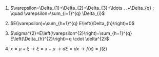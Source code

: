 1. $\varepsilon=\Delta_{1}+\Delta_{2}+\Delta_{3}+\ldots . .+\Delta_{q} ; \quad \varepsilon=\sum_{i=1}^{q} \Delta_{i}$


2. $E(\varepsilon)=\sum_{h=1}^{q} E\left(\Delta_{h}\right)=0$


3. $\sigma^{2}=E\left(\varepsilon^{2}\right)=\sum_{h=1}^{q} E\left(\Delta_{h}^{2}\right)=q \cdot \delta^{2}$



4. $x=\mu+\xi \rightarrow \xi=x-\mu \rightarrow d \xi=d x \rightarrow f(x)=f(\xi)$